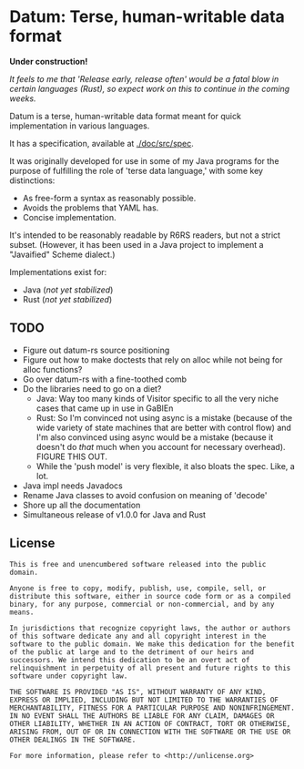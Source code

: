 # Datum: Terse, human-writable data format

**Under construction!**

_It feels to me that 'Release early, release often' would be a fatal blow in certain languages (Rust), so expect work on this to continue in the coming weeks._

Datum is a terse, human-writable data format meant for quick implementation in various languages.

It has a specification, available at [./doc/src/spec](./doc/src/spec).

It was originally developed for use in some of my Java programs for the purpose of fulfilling the role of 'terse data language,' with some key distinctions:

* As free-form a syntax as reasonably possible.
* Avoids the problems that YAML has.
* Concise implementation.

It's intended to be reasonably readable by R6RS readers, but not a strict subset. (However, it has been used in a Java project to implement a "Javaified" Scheme dialect.)

Implementations exist for:

* Java (*not yet stabilized*)
* Rust (*not yet stabilized*)

## TODO

* Figure out datum-rs source positioning
* Figure out how to make doctests that rely on alloc while not being for alloc functions?
* Go over datum-rs with a fine-toothed comb
* Do the libraries need to go on a diet?
    * Java: Way too many kinds of Visitor specific to all the very niche cases that came up in use in GaBIEn
    * Rust: So I'm convinced not using async is a mistake (because of the wide variety of state machines that are better with control flow) and I'm also convinced using async would be a mistake (because it doesn't do *that* much when you account for necessary overhead). FIGURE THIS OUT.
    * While the 'push model' is very flexible, it also bloats the spec. Like, a lot.
* Java impl needs Javadocs
* Rename Java classes to avoid confusion on meaning of 'decode'
* Shore up all the documentation
* Simultaneous release of v1.0.0 for Java and Rust

## License

```
This is free and unencumbered software released into the public domain.

Anyone is free to copy, modify, publish, use, compile, sell, or
distribute this software, either in source code form or as a compiled
binary, for any purpose, commercial or non-commercial, and by any
means.

In jurisdictions that recognize copyright laws, the author or authors
of this software dedicate any and all copyright interest in the
software to the public domain. We make this dedication for the benefit
of the public at large and to the detriment of our heirs and
successors. We intend this dedication to be an overt act of
relinquishment in perpetuity of all present and future rights to this
software under copyright law.

THE SOFTWARE IS PROVIDED "AS IS", WITHOUT WARRANTY OF ANY KIND,
EXPRESS OR IMPLIED, INCLUDING BUT NOT LIMITED TO THE WARRANTIES OF
MERCHANTABILITY, FITNESS FOR A PARTICULAR PURPOSE AND NONINFRINGEMENT.
IN NO EVENT SHALL THE AUTHORS BE LIABLE FOR ANY CLAIM, DAMAGES OR
OTHER LIABILITY, WHETHER IN AN ACTION OF CONTRACT, TORT OR OTHERWISE,
ARISING FROM, OUT OF OR IN CONNECTION WITH THE SOFTWARE OR THE USE OR
OTHER DEALINGS IN THE SOFTWARE.

For more information, please refer to <http://unlicense.org>
```

